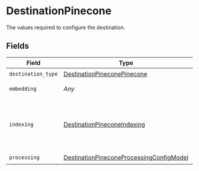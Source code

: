 # DestinationPinecone

The values required to configure the destination.


## Fields

| Field                                                                                                       | Type                                                                                                        | Required                                                                                                    | Description                                                                                                 |
| ----------------------------------------------------------------------------------------------------------- | ----------------------------------------------------------------------------------------------------------- | ----------------------------------------------------------------------------------------------------------- | ----------------------------------------------------------------------------------------------------------- |
| `destination_type`                                                                                          | [DestinationPineconePinecone](../../models/shared/destinationpineconepinecone.md)                           | :heavy_check_mark:                                                                                          | N/A                                                                                                         |
| `embedding`                                                                                                 | *Any*                                                                                                       | :heavy_check_mark:                                                                                          | Embedding configuration                                                                                     |
| `indexing`                                                                                                  | [DestinationPineconeIndexing](../../models/shared/destinationpineconeindexing.md)                           | :heavy_check_mark:                                                                                          | Pinecone is a popular vector store that can be used to store and retrieve embeddings.                       |
| `processing`                                                                                                | [DestinationPineconeProcessingConfigModel](../../models/shared/destinationpineconeprocessingconfigmodel.md) | :heavy_check_mark:                                                                                          | N/A                                                                                                         |